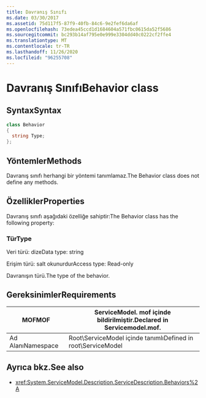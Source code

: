```yaml
---
title: Davranış Sınıfı
ms.date: 03/30/2017
ms.assetid: 75d117f5-87f9-40fb-84c6-9e2fef6da6af
ms.openlocfilehash: 73edea45ccd1d1684604a571fbc0615da52f5686
ms.sourcegitcommit: bc293b14af795e0e999e3304dd40c0222cf2ffe4
ms.translationtype: MT
ms.contentlocale: tr-TR
ms.lasthandoff: 11/26/2020
ms.locfileid: "96255708"
---
```

# <a name="behavior-class"></a><span data-ttu-id="2ebe0-102">Davranış Sınıfı</span><span class="sxs-lookup"><span data-stu-id="2ebe0-102">Behavior class</span></span>

## <a name="syntax"></a><span data-ttu-id="2ebe0-103">Syntax</span><span class="sxs-lookup"><span data-stu-id="2ebe0-103">Syntax</span></span>  
  
```csharp
class Behavior  
{  
  string Type;  
};  
```  
  
## <a name="methods"></a><span data-ttu-id="2ebe0-104">Yöntemler</span><span class="sxs-lookup"><span data-stu-id="2ebe0-104">Methods</span></span>  

 <span data-ttu-id="2ebe0-105">Davranış sınıfı herhangi bir yöntemi tanımlamaz.</span><span class="sxs-lookup"><span data-stu-id="2ebe0-105">The Behavior class does not define any methods.</span></span>  
  
## <a name="properties"></a><span data-ttu-id="2ebe0-106">Özellikler</span><span class="sxs-lookup"><span data-stu-id="2ebe0-106">Properties</span></span>  

 <span data-ttu-id="2ebe0-107">Davranış sınıfı aşağıdaki özelliğe sahiptir:</span><span class="sxs-lookup"><span data-stu-id="2ebe0-107">The Behavior class has the following property:</span></span>  
  
### <a name="type"></a><span data-ttu-id="2ebe0-108">Tür</span><span class="sxs-lookup"><span data-stu-id="2ebe0-108">Type</span></span>  

 <span data-ttu-id="2ebe0-109">Veri türü: dize</span><span class="sxs-lookup"><span data-stu-id="2ebe0-109">Data type: string</span></span>  
  
 <span data-ttu-id="2ebe0-110">Erişim türü: salt okunurdur</span><span class="sxs-lookup"><span data-stu-id="2ebe0-110">Access type: Read-only</span></span>  
  
 <span data-ttu-id="2ebe0-111">Davranışın türü.</span><span class="sxs-lookup"><span data-stu-id="2ebe0-111">The type of the behavior.</span></span>  
  
## <a name="requirements"></a><span data-ttu-id="2ebe0-112">Gereksinimler</span><span class="sxs-lookup"><span data-stu-id="2ebe0-112">Requirements</span></span>  
  
|<span data-ttu-id="2ebe0-113">MOF</span><span class="sxs-lookup"><span data-stu-id="2ebe0-113">MOF</span></span>|<span data-ttu-id="2ebe0-114">ServiceModel. mof içinde bildirilmiştir.</span><span class="sxs-lookup"><span data-stu-id="2ebe0-114">Declared in Servicemodel.mof.</span></span>|  
|---------|-----------------------------------|  
|<span data-ttu-id="2ebe0-115">Ad Alanı</span><span class="sxs-lookup"><span data-stu-id="2ebe0-115">Namespace</span></span>|<span data-ttu-id="2ebe0-116">Root\ServiceModel içinde tanımlı</span><span class="sxs-lookup"><span data-stu-id="2ebe0-116">Defined in root\ServiceModel</span></span>|  
  
## <a name="see-also"></a><span data-ttu-id="2ebe0-117">Ayrıca bkz.</span><span class="sxs-lookup"><span data-stu-id="2ebe0-117">See also</span></span>

- <xref:System.ServiceModel.Description.ServiceDescription.Behaviors%2A>
